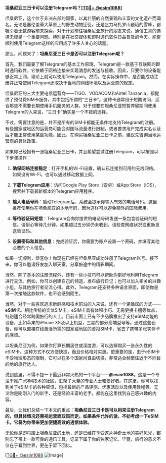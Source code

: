**坦桑尼亚三日卡可以注册Telegram吗？[[TG💪+ @esim1088](https://t.me/s/esim1088)]**

坦桑尼亚，这个位于非洲东部的国家，以其壮丽的自然景观和丰富的文化遗产而闻名。无论是塞伦盖蒂大草原上的野生动物迁徙，还是乞力马扎罗山巍峨的雪峰，都吸引着无数游客前来探索。对于计划前往坦桑尼亚旅行的朋友来说，通信工具的选择无疑是一个重要问题。特别是在社交媒体和即时通讯软件日益普及的今天，能否顺利使用Telegram这样的应用成了许多人关心的话题。

那么，问题来了：**坦桑尼亚三日卡是否可以注册Telegram呢？**

首先，我们需要了解Telegram的基本工作原理。Telegram是一款基于互联网的即时通讯软件，它依赖于网络连接来实现消息的发送与接收。因此，只要你的设备能够正常上网，理论上就可以使用Telegram。然而，在实际操作中，是否能成功注册并正常使用Telegram还取决于当地的网络环境以及运营商的规定。

坦桑尼亚的三大主要电信运营商——TIGO、VODACOM和Airtel Tanzania，都提供了预付费SIM卡服务，其中包括所谓的“三日卡”。这种卡通常用于短期访问，适合那些不需要长期使用手机服务的人群。对于想要在坦桑尼亚短暂停留期间使用Telegram的人来说，“三日卡”确实是一个不错的选择。

不过，需要注意的是，并不是所有的SIM卡都能无条件地支持Telegram的注册。有些国家或地区的运营商可能会对国际流量进行限制，或者要求用户完成实名认证后才能正常使用某些功能。因此，在购买坦桑尼亚三日卡之前，建议先咨询当地运营商的具体政策。

如果你已经拥有一张坦桑尼亚三日卡，并且希望尝试注册Telegram，可以按照以下步骤操作：

1. **确保网络连接稳定**：打开手机的Wi-Fi设置，确认已连接到可用的无线网络。如果没有Wi-Fi，也可以通过移动数据上网。
   
2. **下载Telegram应用**：访问Google Play Store（安卓）或App Store（iOS），搜索并下载最新版本的Telegram应用程序。
   
3. **输入电话号码**：启动Telegram后，系统会提示你输入有效的电话号码。这里推荐使用你在坦桑尼亚的本地号码，因为这样可以避免额外的国际费用。
   
4. **等待验证码短信**：Telegram会向你提供的电话号码发送一条包含验证码的短信。请耐心等待几分钟，如果超过五分钟仍未收到，请检查网络状况或重新发送验证码。
   
5. **设置密码和其他信息**：完成验证后，你需要为账户设置一个密码，并填写其他必要的个人信息。

如果一切顺利，恭喜你！你现在已经在坦桑尼亚成功注册了Telegram账号。接下来，你可以邀请好友加入聊天室，分享旅途中的精彩瞬间。

当然，除了基本的注册流程外，还有一些小技巧可以帮助你更好地利用Telegram进行交流。例如，你可以创建自己的频道，发布旅行日记；也可以加入相关的兴趣小组，与其他旅行者交流心得。此外，Telegram还支持多种语言界面，即使你是第一次接触这款软件，也不会感到陌生。

当然，对于一些喜欢追求新鲜感和技术前沿的人来说，还有一个更酷炫的方式——**eSIM卡**。相比传统的实体SIM卡，eSIM卡具有体积小巧、无需更换卡槽等优点，特别适合经常跨国旅行的人士。目前市面上已有不少品牌推出了支持eSIM功能的设备，比如苹果的iPhone XS及以上机型，三星的部分高端型号等。通过这些设备，你可以直接在线激活所需的国家或地区的虚拟SIM卡，省去了携带多张实体卡的麻烦。

以坦桑尼亚为例，如果你打算长期居住或深度游，可以选择购买一张永久性的eSIM卡。这种方式不仅方便快捷，而且价格相对实惠。更重要的是，由于eSIM卡不受物理形态的限制，它可以在多个国家间自由切换，非常适合频繁往返于不同目的地的旅行达人。

说到这里，不得不提一下最近非常火热的一个平台——**@esim1088**。这是一个专注于推广eSIM技术的社区，汇聚了大量的专业人士和爱好者。在这里，你可以找到关于eSIM卡的各种资讯，包括最新的产品评测、优惠活动以及使用教程等。无论你是刚刚入门的新手，还是经验丰富的老手，都能在这里找到自己感兴趣的内容。

最后，让我们总结一下本文的重点：**坦桑尼亚三日卡是可以用来注册Telegram的，但具体情况还需视运营商政策而定。如果条件允许的话，不妨考虑一下eSIM卡，它将为你带来更加便捷高效的通信体验。**

无论你是即将踏上坦桑尼亚的土地，还是已经在享受这片神奇土地的美好风光，都别忘了带上一款可靠的通讯工具，记录下属于你的独家记忆。毕竟，旅行的意义不仅在于看到世界，更在于留下回忆。

[[TG💪+ @esim1088](https://t.me/s/esim1088) ![Image](https://i.postimg.cc/4NQfJmqS/Snipaste-2025-05-13-00-14-12.png)]